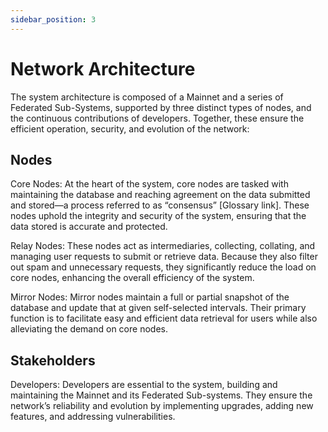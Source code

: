 ```yaml
---
sidebar_position: 3
---
```


# Network Architecture

The system architecture is composed of a Mainnet  and a series of Federated Sub-Systems, supported by three distinct types of nodes, and the continuous contributions of developers. Together, these ensure the efficient operation, security, and evolution of the network: 

## Nodes

Core Nodes: At the heart of the system, core nodes are tasked with maintaining the database and reaching agreement on the data submitted and stored—a process referred to as “consensus” [Glossary link]. These nodes uphold the integrity and security of the system, ensuring that the data stored is accurate and protected.  

Relay Nodes: These nodes act as intermediaries, collecting, collating, and managing user requests to submit or retrieve data. Because they also filter out spam and unnecessary requests, they significantly reduce the load on core nodes, enhancing the overall efficiency of the system. 

Mirror Nodes: Mirror nodes maintain a full or partial snapshot of the database and update that at given self-selected intervals. Their primary function is to facilitate easy and efficient data retrieval for users while also alleviating the demand on core nodes. 

## Stakeholders

Developers: Developers are essential to the system, building and maintaining the Mainnet and its Federated Sub-systems. They ensure the network’s reliability and evolution by implementing upgrades, adding new features, and addressing vulnerabilities.  
